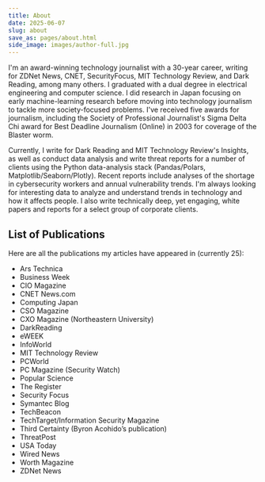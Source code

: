 ```yaml
---
title: About
date: 2025-06-07
slug: about
save_as: pages/about.html
side_image: images/author-full.jpg
---
```


I'm an award-winning technology journalist with a 30-year career, writing for ZDNet News, CNET, SecurityFocus, MIT 
Technology Review, and Dark Reading, among many others. I graduated with a dual degree in electrical engineering and 
computer science. I did research in Japan focusing on early machine-learning research before moving into technology 
journalism to tackle more society-focused problems. I've received five awards for journalism, including the Society of 
Professional Journalist's Sigma Delta Chi award for Best Deadline Journalism (Online) in 2003 for coverage of the 
Blaster worm. 

Currently, I write for Dark Reading and MIT Technology Review's Insights, as well as conduct data analysis and write 
threat reports for a number of clients using the Python data-analysis stack (Pandas/Polars, Matplotlib/Seaborn/Plotly). 
Recent reports include analyses of the shortage in cybersecurity workers and annual vulnerability trends. I'm always 
looking for interesting data to analyze and understand trends in technology and how it affects people. I also write 
technically deep, yet engaging, white papers and reports for a select group of corporate clients.

## List of Publications
Here are all the publications my articles have appeared in (currently 25):

- Ars Technica 
- Business Week 
- CIO Magazine 
- CNET News.com 
- Computing Japan 
- CSO Magazine 
- CXO Magazine (Northeastern University)
- DarkReading 
- eWEEK 
- InfoWorld 
- MIT Technology Review 
- PCWorld 
- PC Magazine (Security Watch)
- Popular Science 
- The Register 
- Security Focus 
- Symantec Blog 
- TechBeacon 
- TechTarget/Information Security Magazine 
- Third Certainty (Byron Acohido’s publication)
- ThreatPost 
- USA Today 
- Wired News 
- Worth Magazine 
- ZDNet News

